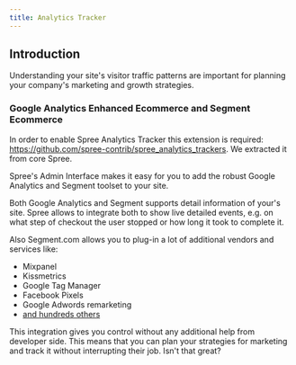 ```yaml
---
title: Analytics Tracker
---
```


## Introduction

Understanding your site's visitor traffic patterns are important for planning your company's marketing and growth strategies.

### Google Analytics Enhanced Ecommerce and Segment Ecommerce

In order to enable Spree Analytics Tracker this extension is required: https://github.com/spree-contrib/spree_analytics_trackers. We extracted it from core Spree.

Spree's Admin Interface makes it easy for you to add the robust Google Analytics and Segment toolset to your site.

Both Google Analytics and Segment supports detail information of your's site. Spree allows to integrate both to show live detailed events, e.g. on what step of checkout the user stopped or how long it took to complete it.

Also Segment.com allows you to plug-in a lot of additional vendors and services like:

* Mixpanel
* Kissmetrics
* Google Tag Manager
* Facebook Pixels
* Google Adwords remarketing
* [and hundreds others](https://segment.com/catalog/#integrations/all)

This integration gives you control without any additional help from developer side.
This means that you can plan your strategies for marketing and track it without interrupting their job. Isn't that great?
